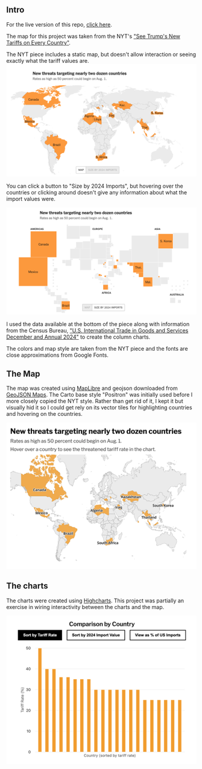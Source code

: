 ## Intro
For the live version of this repo, [click here](https://mariel-delagarza.github.io/tariffs-map/).

The map for this project was taken from the NYT's ["See Trump's New Tariffs on Every Country"](https://www.nytimes.com/interactive/2025/07/28/business/economy/trump-tariff-tracker.html?campaign_id=29&instance_id=159383&nl=the-upshot&regi_id=160286027&segment_id=202764&user_id=668a8d3a57aaa84bc48a03d3e56fd09e).

The NYT piece includes a static map, but doesn't allow interaction or seeing exactly what the tariff values are. 
<img src="map.png">

You can click a button to "Size by 2024 Imports", but hovering over the countries or clicking around doesn't give any information about what the import values were. 

<img src="map2.png">

I used the data available at the bottom of the piece along with information from the Census Bureau, ["U.S. International Trade in Goods and Services December and Annual 2024"](https://www.bea.gov/sites/default/files/2025-02/trad1224.pdf) to create the column charts.

The colors and map style are taken from the NYT piece and the fonts are close approximations from Google Fonts.

## The Map

The map was created using [MapLibre](https://maplibre.org/) and geojson downloaded from [GeoJSON Maps](https://geojson-maps.kyd.au/). The Carto base style "Positron" was initially used before I more closely copied the NYT style. Rather than get rid of it, I kept it but visually hid it so I could get rely on its vector tiles for highlighting countries and hovering on the countries. 

<img src="map3.png">

## The charts

The charts were created using [Highcharts](https://www.highcharts.com/products/highcharts/). This project was partially an exercise in wiring interactivity between the charts and the map. 

<img src="chart.png">
